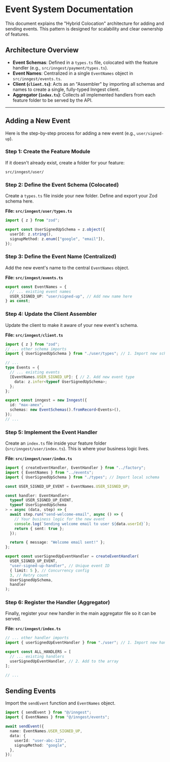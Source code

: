 # Event System Documentation

This document explains the "Hybrid Colocation" architecture for adding and sending events. This pattern is designed for scalability and clear ownership of features.

## Architecture Overview

- **Event Schemas**: Defined in a `types.ts` file, colocated with the feature handler (e.g., `src/inngest/payment/types.ts`).
- **Event Names**: Centralized in a single `EventNames` object in `src/inngest/events.ts`.
- **Client (`client.ts`)**: Acts as an "Assembler" by importing all schemas and names to create a single, fully-typed Inngest client.
- **Aggregator (`index.ts`)**: Collects all implemented handlers from each feature folder to be served by the API.

---

## Adding a New Event

Here is the step-by-step process for adding a new event (e.g., `user/signed-up`).

### Step 1: Create the Feature Module

If it doesn't already exist, create a folder for your feature:

`src/inngest/user/`

### Step 2: Define the Event Schema (Colocated)

Create a `types.ts` file inside your new folder. Define and export your Zod schema here.

**File: `src/inngest/user/types.ts`**
```typescript
import { z } from "zod";

export const UserSignedUpSchema = z.object({
  userId: z.string(),
  signupMethod: z.enum(["google", "email"]),
});
```

### Step 3: Define the Event Name (Centralized)

Add the new event's name to the central `EventNames` object.

**File: `src/inngest/events.ts`**
```typescript
export const EventNames = {
  // ... existing event names
  USER_SIGNED_UP: "user/signed-up", // Add new name here
} as const;
```

### Step 4: Update the Client Assembler

Update the client to make it aware of your new event's schema.

**File: `src/inngest/client.ts`**
```typescript
import { z } from "zod";
// ... other schema imports
import { UserSignedUpSchema } from "./user/types"; // 1. Import new schema

// ...
type Events = {
  // ... existing events
  [EventNames.USER_SIGNED_UP]: { // 2. Add new event type
    data: z.infer<typeof UserSignedUpSchema>;
  };
};

export const inngest = new Inngest({
  id: "max-amex",
  schemas: new EventSchemas().fromRecord<Events>(),
});
// ...
```

### Step 5: Implement the Event Handler

Create an `index.ts` file inside your feature folder (`src/inngest/user/index.ts`). This is where your business logic lives.

**File: `src/inngest/user/index.ts`**
```typescript
import { createEventHandler, EventHandler } from "../factory";
import { EventNames } from "../events";
import { UserSignedUpSchema } from "./types"; // Import local schema

const USER_SIGNED_UP_EVENT = EventNames.USER_SIGNED_UP;

const handler: EventHandler<
  typeof USER_SIGNED_UP_EVENT,
  typeof UserSignedUpSchema
> = async (data, step) => {
  await step.run("send-welcome-email", async () => {
    // Your business logic for the new event
    console.log(`Sending welcome email to user ${data.userId}`);
    return { sent: true };
  });

  return { message: "Welcome email sent!" };
};

export const userSignedUpEventHandler = createEventHandler(
  USER_SIGNED_UP_EVENT,
  "user-signed-up-handler", // Unique event ID
  { limit: 5 }, // Concurrency config
  3, // Retry count
  UserSignedUpSchema,
  handler
);
```

### Step 6: Register the Handler (Aggregator)

Finally, register your new handler in the main aggregator file so it can be served.

**File: `src/inngest/index.ts`**
```typescript
// ... other handler imports
import { userSignedUpEventHandler } from "./user"; // 1. Import new handler

export const ALL_HANDLERS = [
  // ... existing handlers
  userSignedUpEventHandler, // 2. Add to the array
];

// ...
```

## Sending Events

Import the `sendEvent` function and `EventNames` object.

```typescript
import { sendEvent } from "@/inngest";
import { EventNames } from "@/inngest/events";

await sendEvent({
  name: EventNames.USER_SIGNED_UP,
  data: {
    userId: "user-abc-123",
    signupMethod: "google",
  },
});
```
